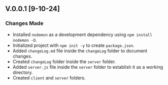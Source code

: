 ## V.0.0.1 [9-10-24]

### Changes Made
- Installed `nodemon` as a development dependency using `npm install nodemon -D`.
- Initialized project with `npm init -y` to create `package.json`.
- Added `changeLog.md` file inside the `changeLog` folder to document changes.
- Created `changeLog` folder inside the `server` folder.
- Added `server.js` file inside the `server` folder to establish it as a working directory.
- Created `client` and `server` folders.
